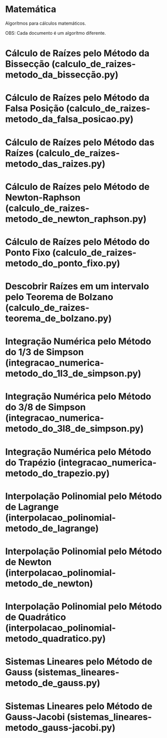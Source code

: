 # Matemática

Algorítmos para cálculos matemáticos.

OBS: Cada documento é um algorítmo diferente.

# Cálculo de Raízes pelo Método da Bissecção (calculo_de_raizes-metodo_da_bissecção.py)

# Cálculo de Raízes pelo Método da Falsa Posição (calculo_de_raizes-metodo_da_falsa_posicao.py)

# Cálculo de Raízes pelo Método das Raízes (calculo_de_raizes-metodo_das_raizes.py)

# Cálculo de Raízes pelo Método de Newton-Raphson (calculo_de_raizes-metodo_de_newton_raphson.py)

# Cálculo de Raízes pelo Método do Ponto Fixo (calculo_de_raizes-metodo_do_ponto_fixo.py)

# Descobrir Raízes em um intervalo pelo Teorema de Bolzano (calculo_de_raizes-teorema_de_bolzano.py)

# Integração Numérica pelo Método do 1/3 de Simpson (integracao_numerica-metodo_do_1l3_de_simpson.py)

# Integração Numérica pelo Método do 3/8 de Simpson (integracao_numerica-metodo_do_3l8_de_simpson.py)

# Integração Numérica pelo Método do Trapézio (integracao_numerica-metodo_do_trapezio.py)

# Interpolação Polinomial pelo Método de Lagrange (interpolacao_polinomial-metodo_de_lagrange)

# Interpolação Polinomial pelo Método de Newton (interpolacao_polinomial-metodo_de_newton)

# Interpolação Polinomial pelo Método de Quadrático (interpolacao_polinomial-metodo_quadratico.py)

# Sistemas Lineares pelo Método de Gauss (sistemas_lineares-metodo_de_gauss.py)

# Sistemas Lineares pelo Método de Gauss-Jacobi (sistemas_lineares-metodo_gauss-jacobi.py)
